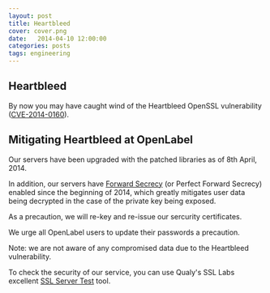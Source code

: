 ```yaml
---
layout: post
title: Heartbleed
cover: cover.png
date:   2014-04-10 12:00:00
categories: posts
tags: engineering
---
```


## Heartbleed

By now you may have caught wind of the Heartbleed OpenSSL vulnerability (<a href="https://www.openssl.org/news/secadv_20140407.txt">CVE-2014-0160</a>).

## Mitigating Heartbleed at OpenLabel

Our servers have been upgraded with the patched libraries as of 8th April, 2014.

In addition, our servers have <a href="https://www.eff.org/deeplinks/2014/04/why-web-needs-perfect-forward-secrecy">Forward Secrecy</a> (or Perfect Forward Secrecy) enabled since the beginning of 2014, which greatly mitigates user data being decrypted in the case of the private key being exposed.

As a precaution, we will re-key and re-issue our sercurity certificates.

We urge all OpenLabel users to update their passwords a precaution.

Note: we are not aware of any compromised data due to the Heartbleed vulnerability.

To check the security of our service, you can use Qualy's SSL Labs excellent <a href="https://www.ssllabs.com/ssltest/analyze.html?d=theopenlabel.com">SSL Server Test</a> tool.